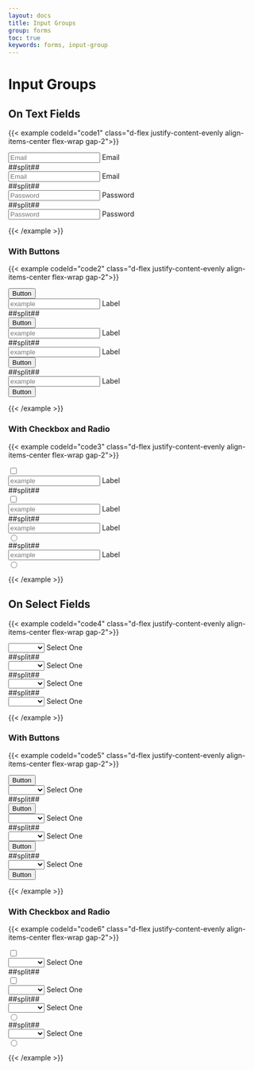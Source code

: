 ```yaml
---
layout: docs
title: Input Groups
group: forms
toc: true
keywords: forms, input-group
---
```


# Input Groups

## On Text Fields

{{< example codeId="code1" class="d-flex justify-content-evenly align-items-center flex-wrap gap-2">}}

<div class="input-group flex-nowrap">
  <span class="input-group-text">
    <i class="bi bi-person-circle"></i>
  </span>
  <div class="form-floating">
    <input type="email" class="form-control" id="email"
           placeholder="Email" autocomplete="off">
    <label for="email">Email</label>
  </div>
</div>
##split##
<div class="input-group flex-nowrap">
  <span class="input-group-text">
    <i class="bi bi-person-circle"></i>
  </span>
  <div class="form-floating form-floating-outlined">
    <input type="email" class="form-control" id="email-outline"
           placeholder="Email" autocomplete="off">
    <label for="email-outline">Email</label>
  </div>
</div>
##split##
<div class="input-group flex-nowrap">
  <div class="form-floating">
    <input type="password" class="form-control" id="password"
           placeholder="Password" autocomplete="off">
    <label for="password">Password</label>
  </div>
  <span class="input-group-text">
    <i class="bi bi-keyboard-fill"></i>
  </span>
</div>
##split##
<div class="input-group flex-nowrap">
  <div class="form-floating form-floating-outlined">
    <input type="password" class="form-control" id="password-outline"
           placeholder="Password" autocomplete="off">
    <label for="password-outline">Password</label>
  </div>
  <span class="input-group-text">
    <i class="bi bi-keyboard-fill"></i>
  </span>
</div>
        
{{< /example >}}

### With Buttons
{{< example codeId="code2" class="d-flex justify-content-evenly align-items-center flex-wrap gap-2">}}

<div class="input-group flex-nowrap">
  <button class="btn btn-secondary" type="button">Button</button>
  <div class="form-floating">
    <input type="text" class="form-control" id="example-1"
           placeholder="example" autocomplete="off">
    <label for="example-1">Label</label>
  </div>
</div>
##split##
<div class="input-group flex-nowrap">
  <button class="btn btn-secondary" type="button">Button</button>
  <div class="form-floating form-floating-outlined">
    <input type="text" class="form-control" id="example-2"
           placeholder="example" autocomplete="off">
    <label for="example-2">Label</label>
  </div>
</div>
##split##
<div class="input-group flex-nowrap">
  <div class="form-floating">
    <input type="text" class="form-control" id="example-3"
           placeholder="example" autocomplete="off">
    <label for="example-3">Label</label>
  </div>
  <button class="btn btn-secondary" type="button">Button</button>
</div>
##split##
<div class="input-group flex-nowrap">
  <div class="form-floating form-floating-outlined">
    <input type="text" class="form-control" id="example-4"
           placeholder="example" autocomplete="off">
    <label for="example-4">Label</label>
  </div>
  <button class="btn btn-secondary" type="button">Button</button>
</div>
        
{{< /example >}}

### With Checkbox and Radio
{{< example codeId="code3" class="d-flex justify-content-evenly align-items-center flex-wrap gap-2">}}

<div class="input-group flex-nowrap">
  <span class="input-group-text">
    <input class="form-check-input mt-0" type="checkbox">
  </span>
  <div class="form-floating">
    <input type="text" class="form-control" id="example-5"
           placeholder="example" autocomplete="off">
    <label for="example-5">Label</label>
  </div>
</div>
##split##
<div class="input-group flex-nowrap">
  <span class="input-group-text">
    <input class="form-check-input mt-0" type="checkbox">
  </span>
  <div class="form-floating form-floating-outlined">
    <input type="text" class="form-control" id="example-6"
           placeholder="example" autocomplete="off">
    <label for="example-6">Label</label>
  </div>
</div>
##split##
<div class="input-group flex-nowrap">
  <div class="form-floating">
    <input type="text" class="form-control" id="example-7"
           placeholder="example" autocomplete="off">
    <label for="example-7">Label</label>
  </div>
  <span class="input-group-text">
    <input class="form-check-input mt-0" type="radio">
  </span>
</div>
##split##
<div class="input-group flex-nowrap">
  <div class="form-floating form-floating-outlined">
    <input type="text" class="form-control" id="example-8"
           placeholder="example" autocomplete="off">
    <label for="example-8">Label</label>
  </div>
  <span class="input-group-text">
    <input class="form-check-input mt-0" type="radio">
  </span>
</div>
        
{{< /example >}}

## On Select Fields

{{< example codeId="code4" class="d-flex justify-content-evenly align-items-center flex-wrap gap-2">}}

<div class="input-group flex-nowrap">
  <span class="input-group-text">
    <i class="bi bi-person-circle"></i>
  </span>
  <div class="form-floating">
    <select class="form-select">
      <option value=""></option>
      <option value="1">Option 1</option>
      <option value="2">Option 2</option>
      <option value="3">Option 3</option>
      <option value="4">Option 4</option>
    </select>
    <label>Select One</label>
  </div>
</div>
##split##
<div class="input-group flex-nowrap">
  <span class="input-group-text">
    <i class="bi bi-person-circle"></i>
  </span>
  <div class="form-floating form-floating-outlined">
    <select class="form-select">
      <option value=""></option>
      <option value="1">Option 1</option>
      <option value="2">Option 2</option>
      <option value="3">Option 3</option>
      <option value="4">Option 4</option>
    </select>
    <label>Select One</label>
  </div>
</div>
##split##
<div class="input-group flex-nowrap">
  <div class="form-floating">
    <select class="form-select">
      <option value=""></option>
      <option value="1">Option 1</option>
      <option value="2">Option 2</option>
      <option value="3">Option 3</option>
      <option value="4">Option 4</option>
    </select>
    <label>Select One</label>
  </div>
  <span class="input-group-text">
    <i class="bi bi-keyboard-fill"></i>
  </span>
</div>
##split##
<div class="input-group flex-nowrap">
  <div class="form-floating form-floating-outlined">
    <select class="form-select">
      <option value=""></option>
      <option value="1">Option 1</option>
      <option value="2">Option 2</option>
      <option value="3">Option 3</option>
      <option value="4">Option 4</option>
    </select>
    <label>Select One</label>
  </div>
  <span class="input-group-text">
    <i class="bi bi-keyboard-fill"></i>
  </span>
</div>
        
{{< /example >}}

### With Buttons
{{< example codeId="code5" class="d-flex justify-content-evenly align-items-center flex-wrap gap-2">}}

<div class="input-group flex-nowrap">
  <button class="btn btn-secondary" type="button">Button</button>
  <div class="form-floating">
    <select class="form-select">
      <option value=""></option>
      <option value="1">Option 1</option>
      <option value="2">Option 2</option>
      <option value="3">Option 3</option>
      <option value="4">Option 4</option>
    </select>
    <label>Select One</label>
  </div>
</div>
##split##
<div class="input-group flex-nowrap">
  <button class="btn btn-secondary" type="button">Button</button>
  <div class="form-floating form-floating-outlined">
    <select class="form-select">
      <option value=""></option>
      <option value="1">Option 1</option>
      <option value="2">Option 2</option>
      <option value="3">Option 3</option>
      <option value="4">Option 4</option>
    </select>
    <label>Select One</label>
  </div>
</div>
##split##
<div class="input-group flex-nowrap">
  <div class="form-floating">
    <select class="form-select">
      <option value=""></option>
      <option value="1">Option 1</option>
      <option value="2">Option 2</option>
      <option value="3">Option 3</option>
      <option value="4">Option 4</option>
    </select>
    <label>Select One</label>
  </div>
  <button class="btn btn-secondary" type="button">Button</button>
</div>
##split##
<div class="input-group flex-nowrap">
  <div class="form-floating form-floating-outlined">
    <select class="form-select">
      <option value=""></option>
      <option value="1">Option 1</option>
      <option value="2">Option 2</option>
      <option value="3">Option 3</option>
      <option value="4">Option 4</option>
    </select>
    <label>Select One</label>
  </div>
  <button class="btn btn-secondary" type="button">Button</button>
</div>
        
{{< /example >}}

### With Checkbox and Radio
{{< example codeId="code6" class="d-flex justify-content-evenly align-items-center flex-wrap gap-2">}}

<div class="input-group flex-nowrap">
  <span class="input-group-text">
    <input class="form-check-input mt-0" type="checkbox">
  </span>
  <div class="form-floating">
    <select class="form-select">
      <option value=""></option>
      <option value="1">Option 1</option>
      <option value="2">Option 2</option>
      <option value="3">Option 3</option>
      <option value="4">Option 4</option>
    </select>
    <label>Select One</label>
  </div>
</div>
##split##
<div class="input-group flex-nowrap">
  <span class="input-group-text">
    <input class="form-check-input mt-0" type="checkbox">
  </span>
  <div class="form-floating form-floating-outlined">
    <select class="form-select">
      <option value=""></option>
      <option value="1">Option 1</option>
      <option value="2">Option 2</option>
      <option value="3">Option 3</option>
      <option value="4">Option 4</option>
    </select>
    <label>Select One</label>
  </div>
</div>
##split##
<div class="input-group flex-nowrap">
  <div class="form-floating">
    <select class="form-select">
      <option value=""></option>
      <option value="1">Option 1</option>
      <option value="2">Option 2</option>
      <option value="3">Option 3</option>
      <option value="4">Option 4</option>
    </select>
    <label>Select One</label>
  </div>
  <span class="input-group-text">
    <input class="form-check-input mt-0" type="radio">
  </span>
</div>
##split##
<div class="input-group flex-nowrap">
  <div class="form-floating form-floating-outlined">
    <select class="form-select">
      <option value=""></option>
      <option value="1">Option 1</option>
      <option value="2">Option 2</option>
      <option value="3">Option 3</option>
      <option value="4">Option 4</option>
    </select>
    <label>Select One</label>
  </div>
  <span class="input-group-text">
    <input class="form-check-input mt-0" type="radio">
  </span>
</div>
        
{{< /example >}}
